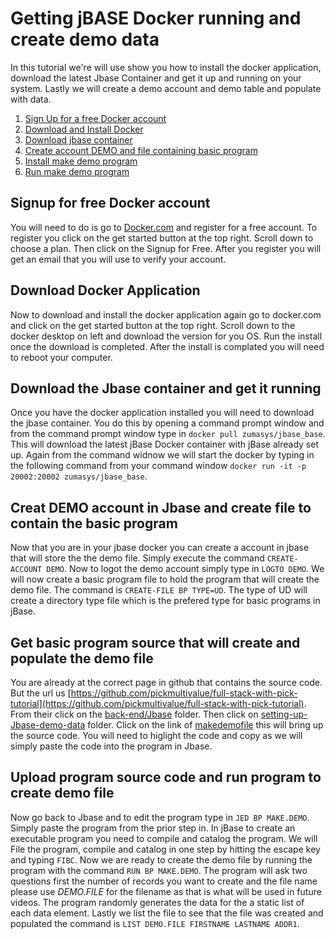 # Getting jBASE Docker running and create demo data
In this tutorial we're will use show you how to install the docker application, download the latest Jbase Container and get it up and running on your system. Lastly we will create a demo account and demo table and populate with data.

1. [Sign Up for a free Docker account](#signup-for-free-docker-account)
1. [Download and Install Docker](#download-docker-application)
1. [Download jbase container](#download-the-jbase-container-and-get-it-running)
1. [Create account DEMO and file containing basic program](#creat-demo-account-in-jbase-and-create-file-to-contain-the-basic-program)
1. [Install make demo program](#get-basic-program-source-that-will-create-and-populate-the-demo-file)
1. [Run make demo program](#upload-program-source-code-and-run-program-to-create-demo-file)

## Signup for free Docker account
You will need to do is go to [Docker.com](https://www.docker.com) and register for a free account.  To register you click on the get started button at the top right. Scroll down to choose a plan. Then click on the Signup for Free. After you register you will get an email that you will use to verify your account.

## Download Docker Application
Now to download and install the docker application again go to docker.com and click on the get started button at the top right.  Scroll down to the docker desktop on left and download the version for you OS. Run the install once the download is completed. After the install is complated you will need to reboot your computer.

## Download the Jbase container and get it running
Once you have the docker application installed you will need to download the jbase container. You do this by opening a command prompt window and from the command prompt window type in `docker pull zumasys/jbase_base`. This will download the latest jBase Docker container with jBase already set up. Again from the command widnow we will start the docker by typing in the following command from your command window `docker run -it -p 20002:20002 zumasys/jbase_base`.
 
## Creat DEMO account in Jbase and create file to contain the basic program
Now that you are in your jbase docker you can create a account in jbase that will store the the demo file. Simply execute the command `CREATE-ACCOUNT DEMO`. Now to logot the demo account simply type in `LOGTO DEMO`. We will now create a basic program file to hold the program that will create the demo file.  The command is `CREATE-FILE BP TYPE=UD`. The type of UD will create a directory type file which is the prefered type for basic programs in jBase.

## Get basic program source that will create and populate the demo file
 You are already at the correct page in github that contains the source code.  But the url us [https://github.com/pickmultivalue/full-stack-with-pick-tutorial](https://github.com/pickmultivalue/full-stack-with-pick-tutorial). From their click on the [back-end/Jbase](https://github.com/pickmultivalue/full-stack-with-pick-tutorial/tree/master/back-end/jbase) folder. Then click on [setting-up-Jbase-demo-data](https://github.com/pickmultivalue/full-stack-with-pick-tutorial/tree/master/back-end/jbase/setting-up-jbase-demo-data) folder. Click on the link of [makedemofile](https://github.com/pickmultivalue/full-stack-with-pick-tutorial/blob/master/back-end/jbase/setting-up-jbase-demo-data/makedemofile) this will bring up the source code. You will need to higlight the code and copy as we will simply paste the code into the program in Jbase.

## Upload program source code and run program to create demo file
Now go back to Jbase and to edit the program type in `JED BP MAKE.DEMO`. Simply paste the program from the prior step in. In jBase to create an executable program you need to compile and catalog the program. We will File the program, compile and catalog in one step by hitting the escape key and typing `FIBC`. Now we are ready to create the demo file by running the program with the command `RUN BP MAKE.DEMO`. The program will ask two questions first the number of records you want to create and the file name please use *DEMO.FILE* for the filename as that is what will be used in future videos.  The program randomly generates the data for the a static list of each data element. Lastly we list the file to see that the file was created and populated the command is `LIST DEMO.FILE FIRSTNAME LASTNAME ADDR1`.

